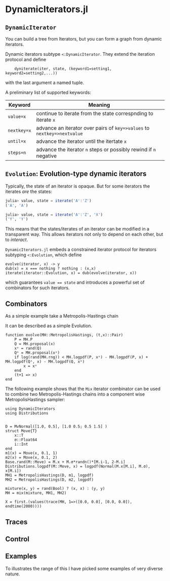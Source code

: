 # DynamicIterators.jl

## `DynamicIterator`
You can build a tree from Iterators, but you can form a graph from dynamic iterators.

Dynamic iterators subtype `<:DynamicIterator`. They extend the iteration protocol and define
```
    dyniterate(iter, state, (keyword1=setting1, keyword2=setting2,...))
```
with the last argument a named tuple.

A preliminary list of supported keywords:

Keyword      | Meaning
-------------|--------------------
`value=x`    | continue to iterate from the state correspnding to iterate `x`
`nextkey=x`  | advance an iterator over pairs of `key=>values` to `nextkey=>nextvalue`
`until=x`    | advance the iterator until the itertate `x`
`steps=n`    | advance the iterator `n` steps or possibly rewind if `n` negative


## `Evolution`: Evolution-type dynamic iterators
Typically, the state of an iterator is opaque. But for some iterators
the iterates *are* the states:

```julia
julia> value, state = iterate('A':'Z')
('A', 'A')

julia> value, state = iterate('A':'Z', 'X')
('Y', 'Y')
```

This means that the states/iterates of an iterator can be modified in a
transparent way. This allows iterators not only to depend on each other, but to
*interact*.

`DynamicIterators.jl` embeds a constrained iterator protocol for
iterators subtyping `<:Evolution`, which define
```
evolve(iterator, x) -> y
dub(x) = x === nothing ? nothing : (x,x)
iterate(iterator::Evolution, x) = dub(evolve(iterator, x))
```

which guarantees `value == state` and introduces a powerful set of combinators
for such iterators.

## Combinators

As a simple example take a Metropolis-Hastings chain

It can be described as a simple Evolution.
```
function evolve(MH::MetropolisHastings, (t,x)::Pair)
    P = MH.P
    Q = MH.proposal(x)
    xᵒ = rand(Q)
    Qᵒ = MH.proposal(xᵒ)
    if log(rand(MH.rng)) < MH.logpdf(P, xᵒ) - MH.logpdf(P, x) + MH.logpdf(Qᵒ, x) - MH.logpdf(Q, xᵒ)
        x = xᵒ
    end
    (t+1 => x)
end
```

The following example shows that the `Mix` iterator combinator can be used to combine two Metropolis-Hastings chains into a component wise MetropolisHastings sampler:

```
using DynamicIterators
using Distributions


D = MvNormal([1.0, 0.5], [1.0 0.5; 0.5 1.5] )
struct Move{T}
    x::T
    σ::Float64
    i::Int
end
m1(x) = Move(x, 0.1, 1)
m2(x) = Move(x, 0.1, 2)
Base.rand(M::Move) = M.x + M.σ*randn()*[M.i-1, 2-M.i]
Distributions.logpdf(M::Move, x) = logpdf(Normal(M.x[M.i], M.σ), x[M.i])
MH1 = MetropolisHastings(D, m1, logpdf)
MH2 = MetropolisHastings(D, m2, logpdf)

mixture(x, y) = rand(Bool) ? (x, x) : (y, y)
MH = mix(mixture, MH1, MH2)

X = first.(values(trace(MH, 1=>([0.0, 0.0], [0.0, 0.0]), endtime(2000))))
```




## Traces

## Control


## Examples

To illustrates the range of this I have picked some examples of very diverse nature.
